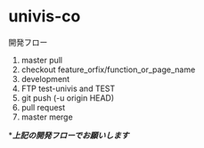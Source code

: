 # univis-co

開発フロー

1. master pull
2. checkout feature_orfix/function_or_page_name
3. development
4. FTP test-univis and TEST
5. git push (-u origin HEAD)
6. pull request
7. master merge

****上記の開発フローでお願いします***
